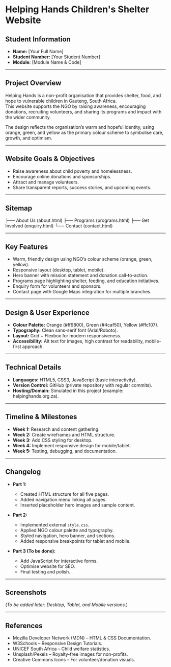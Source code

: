 # Helping Hands Children's Shelter Website

## Student Information
- **Name:** [Your Full Name]
- **Student Number:** [Your Student Number]
- **Module:** [Module Name & Code]

---

## Project Overview
Helping Hands is a non-profit organisation that provides shelter, food, and hope to vulnerable children in Gauteng, South Africa.  
This website supports the NGO by raising awareness, encouraging donations, recruiting volunteers, and sharing its programs and impact with the wider community.  

The design reflects the organisation’s warm and hopeful identity, using orange, green, and yellow as the primary colour scheme to symbolise care, growth, and optimism.  

---

## Website Goals & Objectives
- Raise awareness about child poverty and homelessness.  
- Encourage online donations and sponsorships.  
- Attract and manage volunteers.  
- Share transparent reports, success stories, and upcoming events.  

---

## Sitemap
 ├── About Us (about.html)
 ├── Programs (programs.html)
 ├── Get Involved (enquiry.html)
 └── Contact (contact.html)

---

## Key Features
- Warm, friendly design using NGO’s colour scheme (orange, green, yellow).  
- Responsive layout (desktop, tablet, mobile).  
- Hero banner with mission statement and donation call-to-action.  
- Programs page highlighting shelter, feeding, and education initiatives.  
- Enquiry form for volunteers and sponsors.  
- Contact page with Google Maps integration for multiple branches.  

---

## Design & User Experience
- **Colour Palette:** Orange (#ff9800), Green (#4caf50), Yellow (#ffc107).  
- **Typography:** Clean sans-serif font (Arial/Roboto).  
- **Layout:** Grid + Flexbox for modern responsiveness.  
- **Accessibility:** Alt text for images, high contrast for readability, mobile-first approach.  

---

## Technical Details
- **Languages:** HTML5, CSS3, JavaScript (basic interactivity).  
- **Version Control:** GitHub (private repository with regular commits).  
- **Hosting/Domain:** Simulated in this project (example: helpinghands.org.za).  

---

## Timeline & Milestones
- **Week 1:** Research and content gathering.  
- **Week 2:** Create wireframes and HTML structure.  
- **Week 3:** Add CSS styling for desktop.  
- **Week 4:** Implement responsive design for mobile/tablet.  
- **Week 5:** Testing, debugging, and documentation.  

---

## Changelog
- **Part 1:**  
  - Created HTML structure for all five pages.  
  - Added navigation menu linking all pages.  
  - Inserted placeholder hero images and sample content.  

- **Part 2:**  
  - Implemented external `style.css`.  
  - Applied NGO colour palette and typography.  
  - Styled navigation, hero banner, and sections.  
  - Added responsive breakpoints for tablet and mobile.  

- **Part 3 (To be done):**  
  - Add JavaScript for interactive forms.  
  - Optimise website for SEO.  
  - Final testing and polish.  

---

## Screenshots
(*To be added later: Desktop, Tablet, and Mobile versions.*)

---

## References
- Mozilla Developer Network (MDN) – HTML & CSS Documentation.  
- W3Schools – Responsive Design Tutorials.  
- UNICEF South Africa – Child welfare statistics.  
- Unsplash/Pexels – Royalty-free images for non-profits.  
- Creative Commons Icons – For volunteer/donation visuals.  
